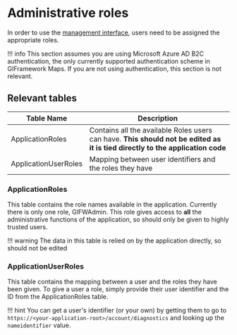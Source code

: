 # Administrative roles

In order to use the [management interface](../gui/getting-started.md), users need to be assigned the appropriate roles.

!!! info
    This section assumes you are using Microsoft Azure AD B2C authentication, the only currently supported authentication scheme in GIFramework Maps. If you are not using authentication, this section is not relevant.

## Relevant tables

| Table Name                        | Description                          |
| --------------------------------- | ------------------------------------ |
| ApplicationRoles                  | Contains all the available Roles users can have. **This should not be edited as it is tied directly to the application code** |
| ApplicationUserRoles              | Mapping between user identifiers and the roles they have |

### ApplicationRoles

This table contains the role names available in the application. Currently there is only one role, GIFWAdmin. This role gives access to **all** the administrative functions of the application, so should only be given to highly trusted users. 

!!! warning
    The data in this table is relied on by the application directly, so should not be edited

### ApplicationUserRoles

This table contains the mapping between a user and the roles they have been given. To give a user a role, simply provide their user identifier and the ID from the ApplicationRoles table.

!!! hint
    You can get a user's identifier (or your own) by getting them to go to `https://<your-application-root>/account/diagnostics` and looking up the `nameidentifier` value.

